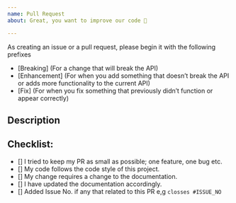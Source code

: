 ```yaml
---
name: Pull Request
about: Great, you want to improve our code 🤗 

---
```


<!-- 
  Pull requests are always greeted with happiness, but before opening a PR it 
  is better to open an issue and discuss it with the team. If it’s a current issue 
  that you want to work on, just leave a comment asking if you can take that issue. 
  Sometimes an issue is already in progress of being fixed. This way, we can ensure 
  that your precious time doesn’t get wasted. 
-->

As creating an issue or a pull request, please begin it with the following prefixes
- [Breaking] (For a change that will break the API)
- [Enhancement] (For when you add something that doesn’t break the API or adds more functionality to the current API)
- [Fix] (For when you fix something that previously didn’t function or appear correctly)

## Description
<!--- Describe your changes, or link to an issue -->

## Checklist:
<!--- 
 Go over all the following points, and put an `x` in all the boxes that apply.
 If you're unsure about any of these, don't hesitate to ask. We're here to help! 
-->
- [] I tried to keep my PR as small as possible; one feature, one bug etc.
- [] My code follows the code style of this project.
- [] My change requires a change to the documentation.
- [] I have updated the documentation accordingly.
- [] Added Issue No. if any that related to this PR e,g `closses #ISSUE_NO` 

<!-- 
  Read more on automatically closing issue associated with PR on Github 
  https://help.github.com/articles/closing-issues-using-keywords/)
-->
